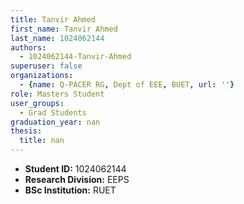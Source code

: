 ```yaml
---
title: Tanvir Ahmed
first_name: Tanvir Ahmed
last_name: 1024062144
authors:
  - 1024062144-Tanvir-Ahmed
superuser: false
organizations:
  - {name: Q-PACER RG, Dept of EEE, BUET, url: ''}
role: Masters Student
user_groups:
  - Grad Students
graduation_year: nan
thesis:
  title: nan
---
```


* **Student ID:** 1024062144
* **Research Division:** EEPS
* **BSc Institution:** RUET
